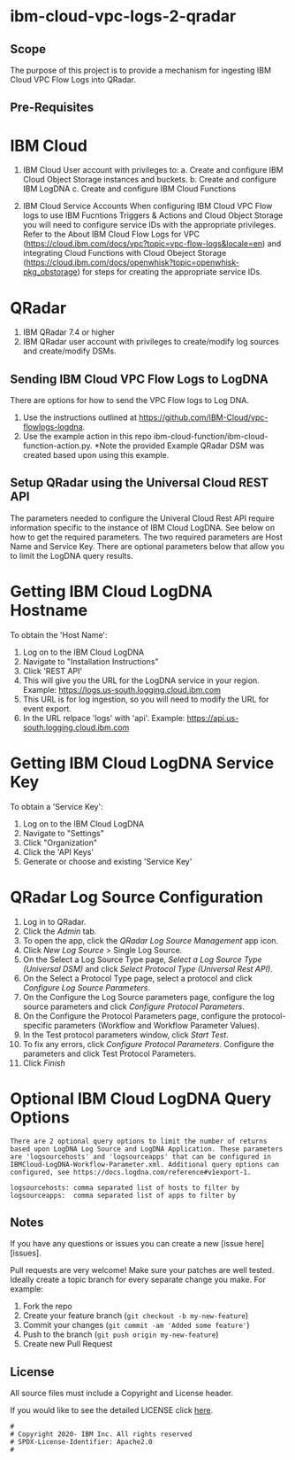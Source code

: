 <!-- This should be the location of the title of the repository, normally the short name -->
# ibm-cloud-vpc-logs-2-qradar

## Scope

The purpose of this project is to provide a mechanism for ingesting IBM Cloud VPC Flow Logs into QRadar.

## Pre-Requisites

# IBM Cloud

1. IBM Cloud User account with privileges to:
    a. Create and configure IBM Cloud Object Storage instances and buckets.
    b. Create and configure IBM LogDNA
    c. Create and configure IBM Cloud Functions

2. IBM Cloud Service Accounts
    When configuring IBM Cloud VPC Flow logs to use IBM Fucntions Triggers & Actions and Cloud Object Storage you will need to configure service IDs with the appropriate privileges. Refer to the About IBM Cloud Flow Logs for VPC (https://cloud.ibm.com/docs/vpc?topic=vpc-flow-logs&locale=en) and integrating Cloud Functions with Cloud Obeject Storage (https://cloud.ibm.com/docs/openwhisk?topic=openwhisk-pkg_obstorage) for steps for creating the appropriate service IDs.

# QRadar
1. IBM QRadar 7.4 or higher
2. IBM QRadar user account with privileges to create/modify log sources and create/modify DSMs.



## Sending IBM Cloud VPC Flow Logs to LogDNA
There are options for how to send the VPC Flow logs to Log DNA.
1. Use the instructions outlined at  https://github.com/IBM-Cloud/vpc-flowlogs-logdna.
2. Use the example action in this repo ibm-cloud-function/ibm-cloud-function-action.py. *Note the provided Example QRadar DSM was created based upon using this example.


## Setup QRadar using the Universal Cloud REST API

The parameters needed to configure the Univeral Cloud Rest API require information specific to the instance of IBM Cloud LogDNA. See below on how to get the required parameters. The two required parameters are Host Name and Service Key. There are optional parameters below that allow you to limit the LogDNA query results.

# Getting IBM Cloud LogDNA Hostname

To obtain the 'Host Name':
1. Log on to the IBM Cloud LogDNA
2. Navigate to "Installation Instructions"
3. Click 'REST API'
4. This will give you the URL for the LogDNA service in your region. Example: https://logs.us-south.logging.cloud.ibm.com
5. This URL is for log ingestion, so you will need to modify the URL for event export.
6. In the URL relpace 'logs' with 'api'. Example: https://api.us-south.logging.cloud.ibm.com 

# Getting IBM Cloud LogDNA Service Key

To obtain a 'Service Key':
1. Log on to the IBM Cloud LogDNA
2. Navigate to "Settings"
3. Click "Organization"
4. Click the 'API Keys'
7. Generate or choose and existing 'Service Key'

# QRadar Log Source Configuration

1. Log in to QRadar.
2. Click the _Admin_ tab.
3. To open the app, click the _QRadar Log Source Management_ app icon.
4. Click _New Log Source_ > Single Log Source.
5. On the Select a Log Source Type page, _Select a Log Source Type (Universal DSM)_ and click _Select Protocol Type (Universal Rest API)_.
6. On the Select a Protocol Type page, select a protocol and click _Configure Log Source Parameters_.
7. On the Configure the Log Source parameters page, configure the log source parameters and click _Configure Protocol
Parameters_.
8. On the Configure the Protocol Parameters page, configure the protocol-specific parameters (Workflow and Workflow
Parameter Values). 
9. In the Test protocol parameters window, click _Start Test_.
10. To fix any errors, click _Configure Protocol Parameters_. Configure the parameters and click Test Protocol Parameters.
11. Click _Finish_


# Optional IBM Cloud LogDNA Query Options

    There are 2 optional query options to limit the number of returns based upon LogDNA Log Source and LogDNA Application. These parameters are 'logsourcehosts' and 'logsourceapps' that can be configured in IBMCloud-LogDNA-Workflow-Parameter.xml. Additional query options can configured, see https://docs.logdna.com/reference#v1export-1.

    logsourcehosts: comma separated list of hosts to filter by
    logsourceapps:  comma separated list of apps to filter by

<!-- A notes section is useful for anything that isn't covered in the Usage or Scope. Like what we have below. -->
## Notes

If you have any questions or issues you can create a new [issue here][issues].

Pull requests are very welcome! Make sure your patches are well tested.
Ideally create a topic branch for every separate change you make. For
example:

1. Fork the repo
2. Create your feature branch (`git checkout -b my-new-feature`)
3. Commit your changes (`git commit -am 'Added some feature'`)
4. Push to the branch (`git push origin my-new-feature`)
5. Create new Pull Request

## License

All source files must include a Copyright and License header. 

If you would like to see the detailed LICENSE click [here](LICENSE).

```text
#
# Copyright 2020- IBM Inc. All rights reserved
# SPDX-License-Identifier: Apache2.0
#
```

